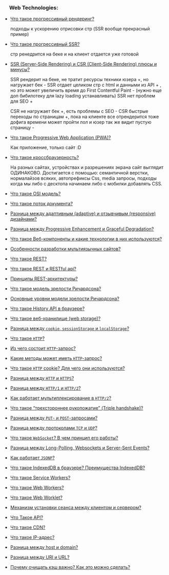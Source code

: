 <h3>
  <img src="../assets/WWW.png" width="16" height="16" />
  <span>Web Technologies:</span>
</h3>

- [Что такое прогрессивный рендеринг?](https://youtu.be/IooJ3P2VUYs?t=26)

  подходы к ускорению отрисовки стр (SSR вообще прекрасный пример)
- [Что такое прогрессивный SSR?](https://youtu.be/trriSYNrHw4?t=25)

  стр ренедрится на беке и на клиент отдается уже готовой
- [SSR (Server-Side Rendering) и CSR (Client-Side Rendering) плюсы и минусы?](https://youtu.be/3bC0orWHc5g?t=579)

  SSR рендерит на беке, не тратит ресурсы техники юзера +, но нагружает бек -
  SSR отдает целиком стр с html и данными из API + , но это может увеличить время до First Contentful Paint - (нужно еще доп бибилотеку для lazy loading устанавливать)
  SSR нет проблем для SEO +

  CSR не нагружает бек +,  есть проблемы с SEO -
  CSR быстрые переходы по страницам +, пока на клиенте все отрендерится тоже дофига времени может пройти лол и юзер так же видит пустую страницу -
  
- [Что такое Progressive Web Application (PWA)?](https://youtu.be/XtQPrt8G0n8?t=76)

  Как приложение, только сайт :D
  
- [Что такое кроссбраузерность?](https://youtu.be/kx3dR6ztICU?t=90)

  На разных сайтах, устройствах и разрешениях экрана сайт выглядит ОДИНАКОВО.
  Достигается с помощью: семантичной верстки, нормалайзов всяких, автопрефиксы Css, media запросы, подходы когда мы либо с десктопа начинаем либо с мобилки добавлять CSS.

  
- [Что такое OSI модель?](https://youtu.be/-mWa7erZu64?t=461)
- [Что такое поток документа?](https://youtu.be/trriSYNrHw4?t=102)
- [Разница между адаптивным (adaptive) и отзывчивым (responsive) дизайнами?](https://youtu.be/1eIRTdgzHtw?t=233)
- [Разница между Progressive Enhancement и Graceful Degradation?](https://youtu.be/rlWgI7AvV18?t=286)
- [Что такое Веб-компоненты и какие технологии в них используются?](https://youtu.be/G4iYlbilozM?t=704)
- [Особенности разработки мультиязычных сайтов?](https://youtu.be/yvOXvZ8aEFo?t=82)
- [Что такое REST?](https://youtu.be/ovV8GhIkzBE?t=352)
- [Что такое REST и RESTful api?](https://youtu.be/__neFkxAO9s?t=334)
- [Принципы REST-архитектуры?](https://youtu.be/-mWa7erZu64?t=159)
- [Что такое модель зрелости Ричардсона?](https://youtu.be/-mWa7erZu64?t=30)
- [Основные уровни модели зрелости Ричардсона?](https://youtu.be/-mWa7erZu64?t=73)
- [Что такое History API в браузере?](https://youtu.be/XtQPrt8G0n8?t=352)
- [Что такое веб-хранилище (web storage)?](https://youtu.be/XtQPrt8G0n8?t=406)
- [Разница между `cookie`, `sessionStorage` и `localStorage`?](https://youtu.be/nvktMVFM0_M?t=604)
- [Что такое `HTTP`?](https://youtu.be/w-vUj0gHGgg?t=422)
- [Из чего состоит `HTTP`-запрос?](https://youtu.be/w-vUj0gHGgg?t=483)
- [Какие методы может иметь `HTTP`-запрос?](https://youtu.be/G4iYlbilozM?t=419)
- [Что такое `HTTP` cookie? Для чего они используются?](https://youtu.be/G4iYlbilozM?t=488)
- [Разница между `HTTP` и `HTTPS`?](https://youtu.be/xZLxdts7ZW4?t=31)
- [Разница между `HTTP/1`  и `HTTP/2`?](https://youtu.be/-mWa7erZu64?t=265)
- [Как работает мультиплексирование в `HTTP/2`?](https://youtu.be/-mWa7erZu64?t=378)
- [Что такое “трехстороннее рукопожатие” (Triple handshake)?](https://youtu.be/__neFkxAO9s?t=409)
- [Разница между `PUT`- и `POST`-запросами?](https://youtu.be/ngyOYuTrUk8?t=29)
- [Разница между протоколами `TCP` и `UDP`?](https://youtu.be/trriSYNrHw4?t=234)
- [Что такое `WebSocket`? В чем принцип его работы?](https://youtu.be/yvOXvZ8aEFo?t=237)
- [Разница между Long-Polling, Websockets и Server-Sent Events?](https://youtu.be/xZLxdts7ZW4?t=98)
- [Как работает `JSONP`?](https://youtu.be/trriSYNrHw4?t=178)
- [Что такое IndexedDB в браузере? Преимущества IndexedDB?](https://youtu.be/V-m0sQ-hW58?t=653)
- [Что такое Service Workers?](https://youtu.be/V-m0sQ-hW58?t=727)
- [Что такое Web Workers?](https://youtu.be/V-m0sQ-hW58?t=811)
- [Что такое Web Worklet?](https://youtu.be/__neFkxAO9s?t=521)
- [Механизм установки сеанса между клиентом и сервером?](https://youtu.be/-mWa7erZu64?t=570)
- [Что Такое API?](https://youtu.be/ngyOYuTrUk8?t=98)
- [Что такое CDN?](https://youtu.be/ngyOYuTrUk8?t=152)
- [Что такое IP-адрес?](https://youtu.be/70VnuTXi4Wk?t=720)
- [Разница между host и domain?](https://youtu.be/70VnuTXi4Wk?t=779)
- [Разница между URI и URL?](https://youtu.be/70VnuTXi4Wk?t=844)
- [Почему очищать кэш важно? Как это можно сделать?](https://youtu.be/N1wPX5Z4HKE?t=30)
